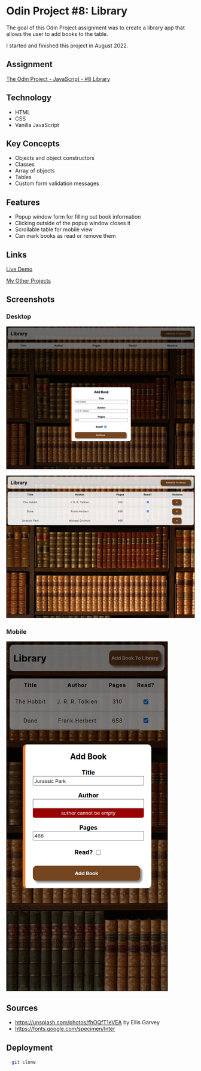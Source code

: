 # Odin Project #8: Library

The goal of this Odin Project assignment was to create a library app that allows the user to add books to the table.

I started and finished this project in August 2022.

## Assignment

[The Odin Project - JavaScript - #8 Library](https://www.theodinproject.com/lessons/node-path-javascript-library)

## Technology

- HTML
- CSS
- Vanilla JavaScript

## Key Concepts

- Objects and object constructors
- Classes
- Array of objects
- Tables
- Custom form validation messages

## Features

- Popup window form for filling out book information
- Clicking outside of the popup window closes it
- Scrollable table for mobile view
- Can mark books as read or remove them

## Links

[Live Demo](https://brightneon7631.github.io/odin-library/)

[My Other Projects](https://brightneon7631.github.io/odin-scrimba-projects/)

## Screenshots

### Desktop

![Desktop Screenshot](screenshots/desktop1.png)

![Desktop Screenshot](screenshots/desktop2.png)

### Mobile

![Mobile Screenshot](screenshots/mobile.png)

## Sources

- https://unsplash.com/photos/fhOQfT1eVEA by Eilis Garvey
- https://fonts.google.com/specimen/Inter

## Deployment

```bash
  git clone
```
